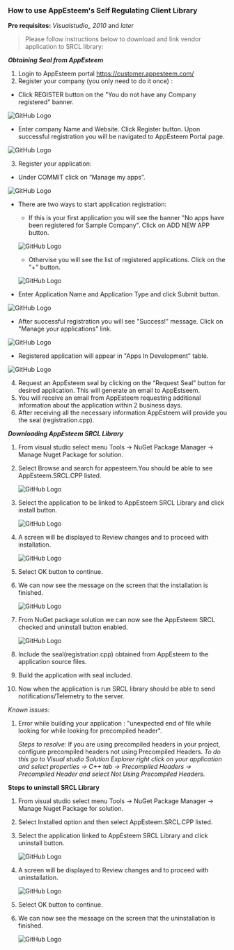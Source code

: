 
### How to use AppEsteem's Self Regulating Client Library
**Pre requisites:** *Visualstudio_ 2010* and *later*

> Please follow instructions below to download and link vendor application to SRCL library:

_**Obtaining Seal from AppEsteem**_
1) Login to AppEsteem portal <https://customer.appesteem.com/>
2) Register your company (you only need to do it once) :
* Click REGISTER button on the "You do not have any Company registered" banner. 

![GitHub Logo](../media/registerCompany1.png)

* Enter company Name and Website. Click Register button. Upon successful registration you will be navigated to AppEsteem Portal page.

![GitHub Logo](../media/registerCompany2.png)

3) Register your application:
* Under COMMIT click on “Manage my apps”.

![GitHub Logo](../media/registerApplication_1.png)

* There are two ways to start application registration:
  - If this is your first application you will see the banner "No apps have been registered for Sample Company". Click on ADD NEW APP button.

  ![GitHub Logo](../media/registerApplication_2.png)

  - Othervise you will see the list of registered applications. Click on the "+" button.

  ![GitHub Logo](../media/registerApplication_5.png)

* Enter Application Name and Application Type and click Submit button.

![GitHub Logo](../media/registerApplication_3.png)

* After successful registration you will see "Success!" message. Click on "Manage your applications" link.

![GitHub Logo](../media/registerApplication_4.png)

* Registered application will appear in "Apps In Development" table.

![GitHub Logo](../media/registerApplication_5.png)

4) Request an AppEsteem seal by clicking on the “Request Seal” button for desired application. This will generate an email to AppEstseem.
5) You will receive an email from AppEsteem requesting additional information about the application within 2 business days.
6) After receiving all the necessary information AppEsteem will provide you the seal (registration.cpp).

_**Downloading AppEsteem SRCL Library**_
1) From visual studio select menu Tools -> NuGet Package Manager ->
 Manage Nuget Package for solution.
2) Select Browse and search for appesteem.You should be able to see AppEsteem.SRCL.CPP listed.

    ![GitHub Logo](../media/cpp_FindPackage_1.png)
3) Select the application to be linked to AppEsteem SRCL Library and click install button.

    ![GitHub Logo](../media/cpp_InstallPackage_2.png)
5) A screen will be displayed to Review changes and to proceed with installation.

    ![GitHub Logo](../media/cpp_ReviewChanges_3.png)
6) Select OK button to continue.
7) We can now see the message on the screen that the installation is  finished.

    ![GitHub Logo](../media/cpp_InstallMessage_4.png)
8) From NuGet package solution we can now see the AppEsteem SRCL checked and uninstall button enabled.

    ![GitHub Logo](../media/cpp_InstallVerification_5.png)
9) Include the seal(registration.cpp) obtained from AppEsteem to the application source files.
10) Build the application with seal included.
11) Now when the application is run SRCL library should be able to send notifications/Telemetry to  the server.

*Known issues:*

 1) Error while building your application :
"unexpected end of file while looking for while looking for precompiled header". 

    *Steps to resolve:* If you are using precompiled headers in your project, configure precompiled headers not using Precompiled Headers.
 _To do this go to Visual studio Solution Explorer right click on your application and select properties -> C++ tab -> Precompiled Headers -> Precompiled Header and select Not Using Precompiled Headers._

 **Steps to uninstall SRCL Library**

1) From visual studio select menu Tools -> NuGet Package Manager ->
 Manage Nuget Package for solution.

2) Select Installed option and then select   AppEsteem.SRCL.CPP listed. 
    
3) Select the application linked to AppEsteem SRCL Library and click uninstall button.

    ![GitHub Logo](../media/Uninstall_SRCL_CPP.png)
    
4) A screen will be displayed to Review changes and to proceed with uninstallation.

    ![GitHub Logo](../media/Uninstall_Review.png)
6) Select OK button to continue.
7) We can now see the message on the screen that the uninstallation is  finished.

    ![GitHub Logo](../media/Uninstall_Confirmation.png)